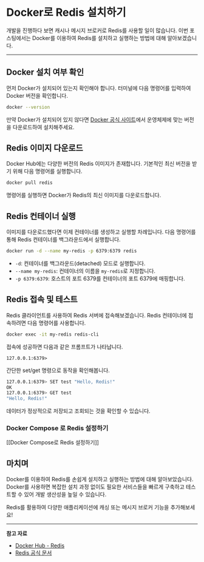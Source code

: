 # Docker로 Redis 설치하기

개발을 진행하다 보면 캐시나 메시지 브로커로 Redis를 사용할 일이 많습니다. 이번 포스팅에서는 Docker를 이용하여 Redis를 설치하고 실행하는 방법에 대해 알아보겠습니다.

---

## Docker 설치 여부 확인

먼저 Docker가 설치되어 있는지 확인해야 합니다. 터미널에 다음 명령어를 입력하여 Docker 버전을 확인합니다.

```bash
docker --version
```

만약 Docker가 설치되어 있지 않다면 [Docker 공식 사이트](https://www.docker.com/get-started)에서 운영체제에 맞는 버전을 다운로드하여 설치해주세요.

## Redis 이미지 다운로드

Docker Hub에는 다양한 버전의 Redis 이미지가 존재합니다. 기본적인 최신 버전을 받기 위해 다음 명령어를 실행합니다.

```bash
docker pull redis
```

명령어를 실행하면 Docker가 Redis의 최신 이미지를 다운로드합니다.

## Redis 컨테이너 실행

이미지를 다운로드했다면 이제 컨테이너를 생성하고 실행할 차례입니다. 다음 명령어를 통해 Redis 컨테이너를 백그라운드에서 실행합니다.

```bash
docker run -d --name my-redis -p 6379:6379 redis
```

- `-d`: 컨테이너를 백그라운드(detached) 모드로 실행합니다.
- `--name my-redis`: 컨테이너의 이름을 `my-redis`로 지정합니다.
- `-p 6379:6379`: 호스트의 포트 6379를 컨테이너의 포트 6379에 매핑합니다.

## Redis 접속 및 테스트

Redis 클라이언트를 사용하여 Redis 서버에 접속해보겠습니다. Redis 컨테이너에 접속하려면 다음 명령어를 사용합니다.

```bash
docker exec -it my-redis redis-cli
```

접속에 성공하면 다음과 같은 프롬프트가 나타납니다.

```
127.0.0.1:6379>
```

간단한 set/get 명령으로 동작을 확인해봅니다.

```bash
127.0.0.1:6379> SET test "Hello, Redis!"
OK
127.0.0.1:6379> GET test
"Hello, Redis!"
```

데이터가 정상적으로 저장되고 조회되는 것을 확인할 수 있습니다.

### Docker Compose 로 Redis 설정하기
[[Docker Compose로 Redis 설정하기]]


## 마치며

Docker를 이용하여 Redis를 손쉽게 설치하고 실행하는 방법에 대해 알아보았습니다. Docker를 사용하면 복잡한 설치 과정 없이도 필요한 서비스들을 빠르게 구축하고 테스트할 수 있어 개발 생산성을 높일 수 있습니다.

Redis를 활용하여 다양한 애플리케이션에 캐싱 또는 메시지 브로커 기능을 추가해보세요!

---

**참고 자료**

- [Docker Hub - Redis](https://hub.docker.com/_/redis)
- [Redis 공식 문서](https://redis.io/documentation)